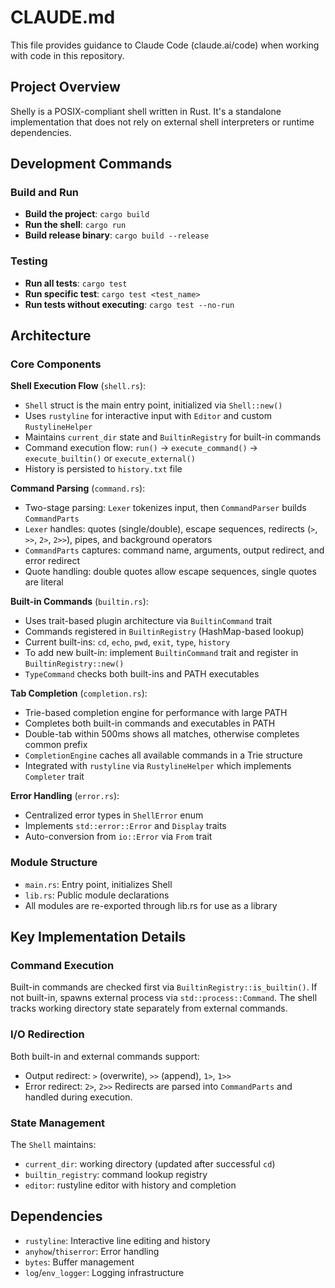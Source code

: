 # CLAUDE.md

This file provides guidance to Claude Code (claude.ai/code) when working with code in this repository.

## Project Overview

Shelly is a POSIX-compliant shell written in Rust. It's a standalone implementation that does not rely on external shell interpreters or runtime dependencies.

## Development Commands

### Build and Run
- **Build the project**: `cargo build`
- **Run the shell**: `cargo run`
- **Build release binary**: `cargo build --release`

### Testing
- **Run all tests**: `cargo test`
- **Run specific test**: `cargo test <test_name>`
- **Run tests without executing**: `cargo test --no-run`

## Architecture

### Core Components

**Shell Execution Flow** (`shell.rs`):
- `Shell` struct is the main entry point, initialized via `Shell::new()`
- Uses `rustyline` for interactive input with `Editor` and custom `RustylineHelper`
- Maintains `current_dir` state and `BuiltinRegistry` for built-in commands
- Command execution flow: `run()` → `execute_command()` → `execute_builtin()` or `execute_external()`
- History is persisted to `history.txt` file

**Command Parsing** (`command.rs`):
- Two-stage parsing: `Lexer` tokenizes input, then `CommandParser` builds `CommandParts`
- `Lexer` handles: quotes (single/double), escape sequences, redirects (`>`, `>>`, `2>`, `2>>`), pipes, and background operators
- `CommandParts` captures: command name, arguments, output redirect, and error redirect
- Quote handling: double quotes allow escape sequences, single quotes are literal

**Built-in Commands** (`builtin.rs`):
- Uses trait-based plugin architecture via `BuiltinCommand` trait
- Commands registered in `BuiltinRegistry` (HashMap-based lookup)
- Current built-ins: `cd`, `echo`, `pwd`, `exit`, `type`, `history`
- To add new built-in: implement `BuiltinCommand` trait and register in `BuiltinRegistry::new()`
- `TypeCommand` checks both built-ins and PATH executables

**Tab Completion** (`completion.rs`):
- Trie-based completion engine for performance with large PATH
- Completes both built-in commands and executables in PATH
- Double-tab within 500ms shows all matches, otherwise completes common prefix
- `CompletionEngine` caches all available commands in a Trie structure
- Integrated with `rustyline` via `RustylineHelper` which implements `Completer` trait

**Error Handling** (`error.rs`):
- Centralized error types in `ShellError` enum
- Implements `std::error::Error` and `Display` traits
- Auto-conversion from `io::Error` via `From` trait

### Module Structure
- `main.rs`: Entry point, initializes Shell
- `lib.rs`: Public module declarations
- All modules are re-exported through lib.rs for use as a library

## Key Implementation Details

### Command Execution
Built-in commands are checked first via `BuiltinRegistry::is_builtin()`. If not built-in, spawns external process via `std::process::Command`. The shell tracks working directory state separately from external commands.

### I/O Redirection
Both built-in and external commands support:
- Output redirect: `>` (overwrite), `>>` (append), `1>`, `1>>`
- Error redirect: `2>`, `2>>`
Redirects are parsed into `CommandParts` and handled during execution.

### State Management
The `Shell` maintains:
- `current_dir`: working directory (updated after successful `cd`)
- `builtin_registry`: command lookup registry
- `editor`: rustyline editor with history and completion

## Dependencies
- `rustyline`: Interactive line editing and history
- `anyhow`/`thiserror`: Error handling
- `bytes`: Buffer management
- `log`/`env_logger`: Logging infrastructure
